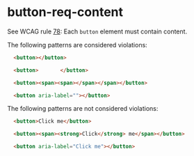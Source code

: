 # button-req-content

See WCAG rule [78](http://oaa-accessibility.org/wcag20/rule/78/): Each `button` element must contain content.

The following patterns are considered violations:

```html
  <button></button>
```

```html
  <button>       </button>
```

```html
  <button><span><span></span></span></button>
```

```html
  <button aria-label=""></button>
```

The following patterns are not considered violations:

```html
  <button>Click me</button>
```

```html
  <button><span><strong>Click</strong> me</span></button>
```

```html
  <button aria-label="Click me"></button>
```
